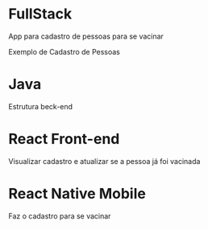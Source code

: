 # FullStack

App para cadastro de pessoas para se vacinar

Exemplo de Cadastro de Pessoas 
#
# Java
 Estrutura beck-end
#
# React Front-end
 Visualizar cadastro e atualizar se a pessoa já foi vacinada
# 
# React Native Mobile
 Faz o cadastro para se vacinar
